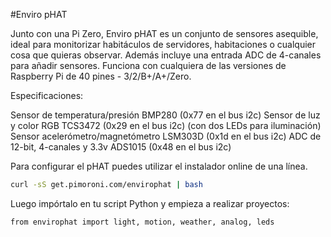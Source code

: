 <!--
---
name: Enviro pHAT
class: board
type: iot,sensor
formfactor: pHAT
manufacturer: Pimoroni
description: A package of environmental sensors for IoT projects
url: https://shop.pimoroni.com/products/enviro-phat
github: https://github.com/pimoroni/enviro-phat
buy: https://shop.pimoroni.com/products/enviro-phat
image: 'enviro-phat.png'
pincount: 40
eeprom: no
power: 5v
pin:
  '3':
    mode: i2c
  '5':
    mode: i2c
  '7':
    mode: output
    name: Lights
i2c:
  '0x29':
    name: Light/Colour Sensor
    device: TCS3472
  '0x1d':
    name: Motion Sensor
    device: LSM303D
  '0x77':
    name: Temp/Pressure Sensor
    device: BMP280
  '0x48':
    name: 4-Channel Analog Input
    device: ADS1015
-->
#Enviro pHAT

Junto con una Pi Zero, Enviro pHAT es un conjunto de sensores asequible, ideal para monitorizar habitáculos de servidores, habitaciones o cualquier cosa que quieras observar. Además incluye una entrada ADC de 4-canales para añadir sensores. Funciona con cualquiera de las versiones de Raspberry Pi de 40 pines - 3/2/B+/A+/Zero.

Especificaciones:

Sensor de temperatura/presión BMP280 (0x77 en el bus i2c)
Sensor de luz y color RGB TCS3472 (0x29 en el bus i2c)
(con dos LEDs para iluminación)
Sensor acelerómetro/magnetómetro LSM303D (0x1d en el bus i2c)
ADC de 12-bit, 4-canales y 3.3v ADS1015 (0x48 en el bus i2c)

Para configurar el pHAT puedes utilizar el instalador online de una línea.

```bash
curl -sS get.pimoroni.com/envirophat | bash
```
Luego impórtalo en tu script Python y empieza a realizar proyectos:

```bash
from envirophat import light, motion, weather, analog, leds
```
